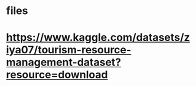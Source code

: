 # files
# https://www.kaggle.com/datasets/ziya07/tourism-resource-management-dataset?resource=download
